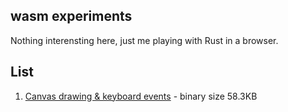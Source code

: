 wasm experiments
---

Nothing interensting here, just me playing with Rust in a browser.

## List

  1. [Canvas drawing & keyboard events](https://github.com/michalbe/wasm-game/tree/master/1-simple-rectangle) - binary size 58.3KB
